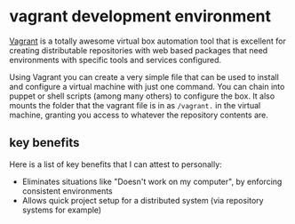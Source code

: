 
# vagrant development environment

[Vagrant](http://www.vagrantup.com/) is a totally awesome virtual box automation tool that is excellent for creating distributable repositories with web based packages that need environments with specific tools and services configured.

Using Vagrant you can create a very simple file that can be used to install and configure a virtual machine with just one command.  You can chain into puppet or shell scripts (among many others) to configure the box.  It also mounts the folder that the vagrant file is in as `/vagrant.` in the virtual machine, granting you access to whatever the repository contents are.


## key benefits

Here is a list of key benefits that I can attest to personally:

- Eliminates situations like "Doesn't work on my computer", by enforcing consistent environments
- Allows quick project setup for a distributed system (via repository systems for example)

